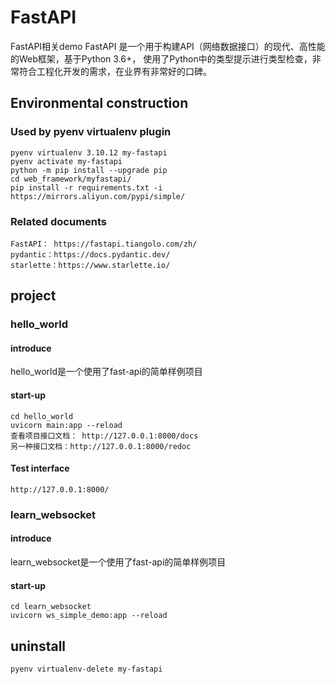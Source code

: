 # FastAPI

FastAPI相关demo
FastAPI 是一个用于构建API（网络数据接口）的现代、高性能的Web框架，基于Python 3.6+， 使用了Python中的类型提示进行类型检查，非常符合工程化开发的需求，在业界有非常好的口碑。

## Environmental construction

### Used by pyenv virtualenv plugin

    pyenv virtualenv 3.10.12 my-fastapi
    pyenv activate my-fastapi
    python -m pip install --upgrade pip
    cd web_framework/myfastapi/
    pip install -r requirements.txt -i https://mirrors.aliyun.com/pypi/simple/

### Related documents

    FastAPI： https://fastapi.tiangolo.com/zh/
    pydantic：https://docs.pydantic.dev/
    starlette：https://www.starlette.io/

## project

### hello_world

#### introduce

hello_world是一个使用了fast-api的简单样例项目

#### start-up

    cd hello_world
    uvicorn main:app --reload
    查看项目接口文档： http://127.0.0.1:8000/docs
    另一种接口文档：http://127.0.0.1:8000/redoc

#### Test interface

    http://127.0.0.1:8000/

### learn_websocket

#### introduce

learn_websocket是一个使用了fast-api的简单样例项目

#### start-up

    cd learn_websocket
    uvicorn ws_simple_demo:app --reload

## uninstall

    pyenv virtualenv-delete my-fastapi
